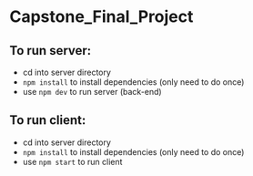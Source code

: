 # Capstone_Final_Project
## To run server:
- cd into server directory
- `npm install` to install dependencies (only need to do once)
- use `npm dev` to run server (back-end)

## To run client:
- cd into server directory
- `npm install` to install dependencies (only need to do once)
- use `npm start` to run client
